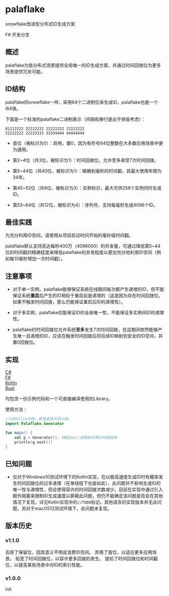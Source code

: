 # palaflake

snowflake改进型分布式ID生成方案

F# 开发分支

## 概述

palaflake为低分布式场景提供全局唯一的ID生成方案，并通过时间回拨位为更多场景提供冗余可能。

## ID结构

palaflake同snowflake一样，采用64个二进制位来生成ID，palaflake也是一个i64值。

下面是一个标准的palaflake二进制表示（间隔和换行是出于排版考虑）：

```text
01112222 22222222 22222222 22222222
22222222 22223333 33334444 44444444
```

* 首位（被标识为0）：弃用，置0，因为有符号64位整数在大多数应用场景中更为通用。

* 第2~4位（共3位，被标识为1）：时间回拨位，允许至多承受7次时间回拨。

* 第5~44位（共40位，被标识为1）：精确到毫秒的时间戳，其最大使用年限为34年。

* 第45~52位（共8位，被标识为3）：实例标识，最大可供256个实例同时生成ID。

* 第53~64位（共12位，被标识为4）：序列号，支持每毫秒生成4096个ID。

## 最佳实践

为充分利用ID空间，请使用从项目启动时间开始的毫秒级时间戳。

palaflake默认支持高达每秒400万（4096000）的并发量，可通过降低第5~44位的时间戳的精确程度来降低palaflake的并发程度以更加充分地利用ID空间（例如每10毫秒增加一次时间戳）。

## 注意事项

* 对于单一实例，palaflake能够保证系统在线期间每次都产生递增的ID，但不能保证系统**重启**后产生的ID相较于重启前是递增的（这是因为存在时间回拨位，如果不触发时间回拨，那么仍能保证重启后ID的递增性）。

* 对于多实例，palaflake仅能保证ID的全局唯一性，不能保证多实例间ID的递增性。

* palaflake的时间回拨位允许系统**至多**发生7次时间回拨，在这期间依然能够产生唯一且递增的ID，应该在触发时间回拨后将后续ID映射到安全的ID空间，并置0回拨位。

## 实现

[C#](/cs_impl)  
[F#](/fs_impl)  
[Kotlin](/kt_impl)  
[Rust](/rs_impl)

均包含一份示例代码和一个可直接编译使用的Library。

使用方法：

```kotlin
//以Kotlin为例，其他语言大同小异。
import Palaflake.Generator

fun main() {
    val g = Generator(1, 2022u)//实例标识和计时起始年
    println(g.next())
}
```

## 已知问题

* 仅对于Windows10测试环境下的Kotlin实现，在以极高速度生成ID时有概率发生时间回拨位的过多递增（在单线程下也是如此），此问题并不影响生成ID的唯一性与递增性，但会使得容许的时间回拨次数减少。目前在实现中通过引入额外阻塞来限制ID生成速度以屏蔽此问题，但仍不能确定该问题是否会在其他情况下复现，详见Kotlin实现中的`//TODO`标记。其他语言的实现版本并无此问题。另对于macOS12测试环境下，此问题未复现。

## 版本历史

### v1.1.0

去除了保留位，因其意义不明且浪费ID空间。
弃用了首位，以适应更多应用场景。
拓宽了时间回拨位，以容许更多回拨的发生。
提前了时间回拨位和时间戳位，以提高某些场景中对ID的索引性能。

### v1.0.0

init
